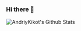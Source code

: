 ### Hi there 👋

<!--
**AndriyKikot/AndriyKikot** is a ✨ _special_ ✨ repository because its `README.md` (this file) appears on your GitHub profile.

Here are some ideas to get you started:

- 🔭 I’m currently working on ...
- 🌱 I’m currently learning ...
- 👯 I’m looking to collaborate on ...
- 🤔 I’m looking for help with ...
- 💬 Ask me about ...
- 📫 How to reach me: ...
- 😄 Pronouns: ...
- ⚡ Fun fact: ...
-->


<img align="left" alt="AndriyKikot's Github Stats" src="https://github-readme-stats.codestackr.vercel.app/api?username=AndriyKikot&show_icons=true&hide_border=true&theme=dracula" />

<br />
<br />
